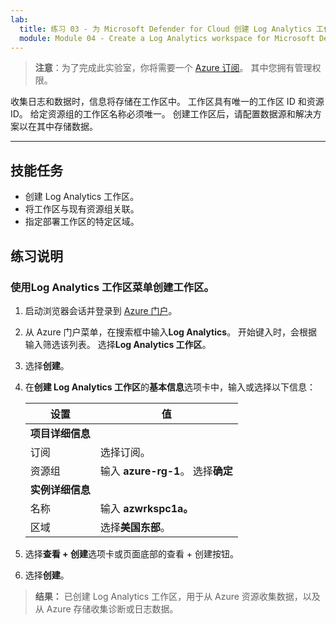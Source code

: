 ```yaml
---
lab:
  title: 练习 03 - 为 Microsoft Defender for Cloud 创建 Log Analytics 工作区
  module: Module 04 - Create a Log Analytics workspace for Microsoft Defender for Cloud
---
```



>**注意**：为了完成此实验室，你将需要一个 [Azure 订阅](https://azure.microsoft.com/en-us/free/?azure-portal=true)。 其中您拥有管理权限。 


收集日志和数据时，信息将存储在工作区中。 工作区具有唯一的工作区 ID 和资源 ID。 给定资源组的工作区名称必须唯一。 创建工作区后，请配置数据源和解决方案以在其中存储数据。 

---

## 技能任务

- 创建 Log Analytics 工作区。
- 将工作区与现有资源组关联。
- 指定部署工作区的特定区域。

## 练习说明 

### 使用Log Analytics 工作区菜单创建工作区。

1. 启动浏览器会话并登录到 [Azure 门户](https://portal.azure.com/)。
   
2. 从 Azure 门户菜单，在搜索框中输入**Log Analytics**。 开始键入时，会根据输入筛选该列表。 选择**Log Analytics 工作区**。

4. 选择**创建**。

5. 在**创建 Log Analytics 工作区**的**基本信息**选项卡中，输入或选择以下信息：
   
   |设置|值|
   |---|---|
   |**项目详细信息**|
   |订阅|选择订阅。|
   |资源组|输入 **azure-rg-1**。 选择**确定**|
   |**实例详细信息**|
   |名称|输入 **azwrkspc1a。**|
   |区域|选择**美国东部**。|

6. 选择**查看 + 创建**选项卡或页面底部的查看 + 创建按钮。
  
8. 选择**创建**。

> **结果：** 已创建 Log Analytics 工作区，用于从 Azure 资源收集数据，以及从 Azure 存储收集诊断或日志数据。
